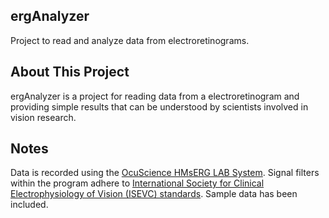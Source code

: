 ## ergAnalyzer
Project to read and analyze data from electroretinograms.

## About This Project
ergAnalyzer is a project for reading data from a electroretinogram and providing simple results that can be understood by scientists involved in vision research.

## Notes
Data is recorded using the [OcuScience HMsERG LAB System](https://ocuscience.us/pages/hmserg-lab-system). Signal filters within the program adhere to [International Society for Clinical Electrophysiology of Vision (ISEVC) standards](https://doi.org/10.1007/s10633-022-09872-0). Sample data has been included.
